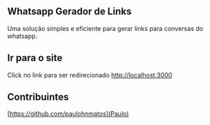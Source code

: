 ## Whatsapp Gerador de Links

Uma solução simples e eficiente para gerar links para conversas do whatsapp.

## Ir para o site

Click no link para ser redirecionado [http://localhost:3000](http://localhost:3000)

## Contribuintes

[https://github.com/paulohnmatos](Paulo)